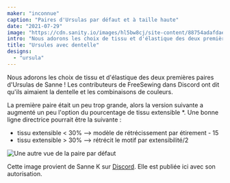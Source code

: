 ```yaml
---
maker: "inconnue"
caption: "Paires d'Ursulas par défaut et à taille haute"
date: "2021-07-29"
image: "https://cdn.sanity.io/images/hl5bw8cj/site-content/88754adafdaecc661b6cf14aed0f07042350aabe-600x800.jpg"
intro: "Nous adorons les choix de tissu et d'élastique des deux premières paires d'Ursulas de Sanne ! Les contributeurs de FreeSewing dans Discord ont dit qu'ils aimaient la dentelle et les combinaisons de couleurs."
title: "Ursules avec dentelle"
designs:
  - "ursula"
---
```




Nous adorons les choix de tissu et d'élastique des deux premières paires d'Ursulas de Sanne ! Les contributeurs de FreeSewing dans Discord ont dit qu'ils aimaient la dentelle et les combinaisons de couleurs.

 La première paire était un peu trop grande, alors la version suivante a augmenté un peu l'option du pourcentage de tissu extensible *. Une bonne ligne directrice pourrait être la suivante :

* tissu extensible < 30% --> modèle de rétrécissement par étirement - 15
* tissu extensible > 30% --> rétrécit le motif par extensibilité/2

![Une autre vue de la paire par défaut](https://posts.freesewing.org/uploads/ursula2_468f43a62a.jpg)

<Note>

Cette image provient de Sanne K sur [Discord](https://discord.freesewing.org/). Elle est publiée ici avec son autorisation.

</Note>
